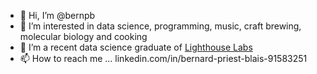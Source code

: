 - 👋 Hi, I’m @bernpb
- 👀 I’m interested in data science, programming, music, craft brewing, molecular biology and cooking
- 🌱 I’m a recent data science graduate of [Lighthouse Labs](https://www.lighthouselabs.ca)
- 📫 How to reach me ... 
linkedin.com/in/bernard-priest-blais-91583251 
<!---
bernpb/bernpb is a ✨ special ✨ repository because its `README.md` (this file) appears on your GitHub profile.
You can click the Preview link to take a look at your changes.
--->
